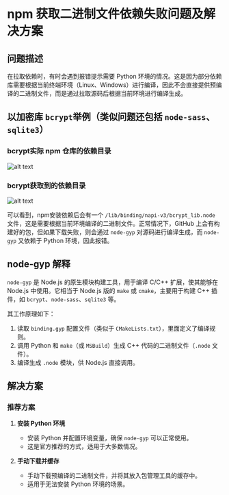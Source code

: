 # npm 获取二进制文件依赖失败问题及解决方案

## 问题描述

在拉取依赖时，有时会遇到报错提示需要 Python 环境的情况。这是因为部分依赖库需要根据当前终端环境（Linux、Windows）进行编译，因此不会直接提供预编译的二进制文件，而是通过拉取源码后根据当前环境进行编译生成。

## 以加密库 `bcrypt`举例（类似问题还包括 `node-sass`、`sqlite3`）

### bcrypt实际 npm 仓库的依赖目录

![alt text](https://sqr-blog.oss-cn-hangzhou.aliyuncs.com/blogImg/other/02-2.png)

### bcrypt获取到的依赖目录

![alt text](https://sqr-blog.oss-cn-hangzhou.aliyuncs.com/blogImg/other/02-1.png)

可以看到，npm安装依赖后会有一个 `/lib/binding/napi-v3/bcrypt_lib.node` 文件，这是需要根据当前环境编译的二进制文件。正常情况下，GitHub 上会有构建好的包，但如果下载失败，则会通过 `node-gyp` 对源码进行编译生成，而 `node-gyp` 又依赖于 Python 环境，因此报错。

## node-gyp 解释

`node-gyp` 是 Node.js 的原生模块构建工具，用于编译 C/C++ 扩展，使其能够在 Node.js 中使用。它相当于 Node.js 版的 `make` 或 `cmake`，主要用于构建 C++ 插件，如 `bcrypt`、`node-sass`、`sqlite3` 等。

其工作原理如下：
1. 读取 `binding.gyp` 配置文件（类似于 `CMakeLists.txt`），里面定义了编译规则。
2. 调用 Python 和 `make`（或 `MSBuild`）生成 C++ 代码的二进制文件（`.node` 文件）。
3. 编译生成 `.node` 模块，供 Node.js 直接调用。

## 解决方案

### 推荐方案

1. **安装 Python 环境**
   - 安装 Python 并配置环境变量，确保 `node-gyp` 可以正常使用。
   - 这是官方推荐的方式，适用于大多数情况。

2. **手动下载并缓存**
   - 手动下载预编译的二进制文件，并将其放入包管理工具的缓存中。
   - 适用于无法安装 Python 环境的场景。